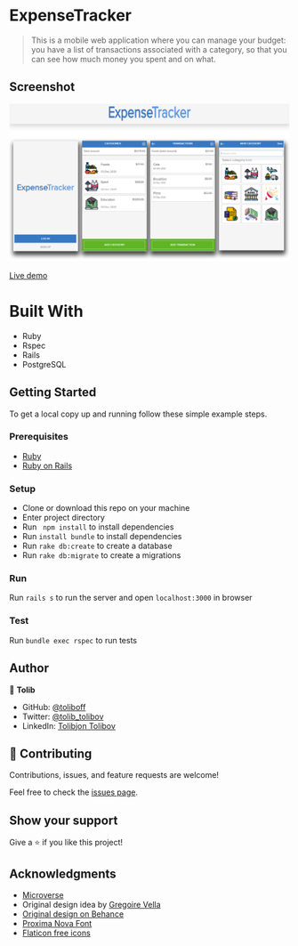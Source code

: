 # ExpenseTracker
> This is a mobile web application where you can manage your budget: you have a list of transactions associated with a category, so that you can see how much money you spent and on what.

## Screenshot
![screenshot](screenshot.png)

[Live demo](https://infinite-tor-95974.herokuapp.com/)
# Built With

- Ruby
- Rspec
- Rails
- PostgreSQL

## Getting Started

To get a local copy up and running follow these simple example steps.

### Prerequisites

- [Ruby](https://www.ruby-lang.org/)
- [Ruby on Rails](https://rubyonrails.org/)

### Setup
- Clone or download this repo on your machine
- Enter project directory
- Run ` npm install` to install dependencies
- Run `install bundle` to install dependencies
- Run  `rake db:create` to create a database
- Run  `rake db:migrate` to create a migrations

### Run

Run `rails s` to run the server and open `localhost:3000` in browser

### Test

Run `bundle exec rspec` to run tests
## Author

👤 **Tolib**

- GitHub: [@toliboff](https://github.com/toliboff)
- Twitter: [@tolib_tolibov](https://twitter.com/tolib_tolibov)
- LinkedIn: [Tolibjon Tolibov](https://linkedin.com/in/tolibjon-tolibov)

## 🤝 Contributing

Contributions, issues, and feature requests are welcome!

Feel free to check the [issues page](https://github.com/toliboff/expence-tracker/issues).

## Show your support

Give a ⭐️ if you like this project!

## Acknowledgments
- [Microverse](https://www.microverse.org/) 
- Original design idea by [Gregoire Vella](https://www.behance.net/gregoirevella)
- [Original design on Behance](https://www.behance.net/gallery/19759151/Snapscan-iOs-design-and-branding?tracking_source=)
- [Proxima Nova Font](https://www.freefontsfamily.com)
- [Flaticon free icons](www.flaticon.com)
